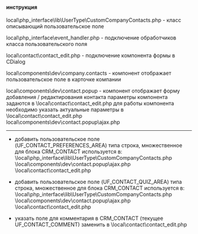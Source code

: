 #### инструкция

local\php_interface\lib\UserType\CustomCompanyContacts.php - класс описывающий пользовательское поле

local\php_interface\event_handler.php - подключение обработчиков класса пользовательского поля

local\contact\contact_edit.php - подключение компонента формы в CDialog

local\components\dev\company.contacts - компонент отображает пользовательское поле в карточке компании


local\components\dev\contact.popup - компонент отображает форму добавления / редактирования контакта
параметры компонента задаются в
\local\contact\contact_edit.php
для работы компонента необходимо указать актуальные параметры в
\local\contact\contact_edit.php
local\components\dev\contact.popup\ajax.php

---

- добавить пользовательское поле (UF_CONTACT_PREFERENCES_AREA) типа строка, множественное для блока CRM_CONTACT
используется в:
\local\php_interface\lib\UserType\CustomCompanyContacts.php
\local\components\dev\contact.popup\ajax.php
\local\contact\contact_edit.php

- добавить пользовательское поле (UF_CONTACT_QUIZ_AREA) типа строка, множественное для блока CRM_CONTACT
  используется в:
  \local\php_interface\lib\UserType\CustomCompanyContacts.php
  \local\components\dev\contact.popup\ajax.php
  \local\contact\contact_edit.php

- указать поле для комментария в CRM_CONTACT (текущее UF_CONTACT_COMMENT)
заменить в 
\local\contact\contact_edit.php